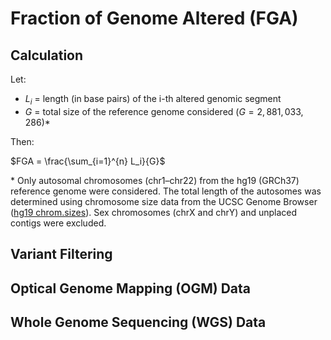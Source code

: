 # Fraction of Genome Altered (FGA)

## Calculation

Let:

- $L_i$ = length (in base pairs) of the i-th altered genomic segment  
- $G$ = total size of the reference genome considered ($G = 2,881,033,286$)*

Then:

$FGA = \frac{\sum_{i=1}^{n} L_i}{G}$

\* Only autosomal chromosomes (chr1–chr22) from the hg19 (GRCh37) reference genome were considered. The total length of the autosomes was determined using chromosome size data from the UCSC Genome Browser ([hg19 chrom.sizes](http://hgdownload.soe.ucsc.edu/goldenPath/hg19/bigZips/hg19.chrom.sizes)). Sex chromosomes (chrX and chrY) and unplaced contigs were excluded.

## Variant Filtering

## Optical Genome Mapping (OGM) Data

## Whole Genome Sequencing (WGS) Data
